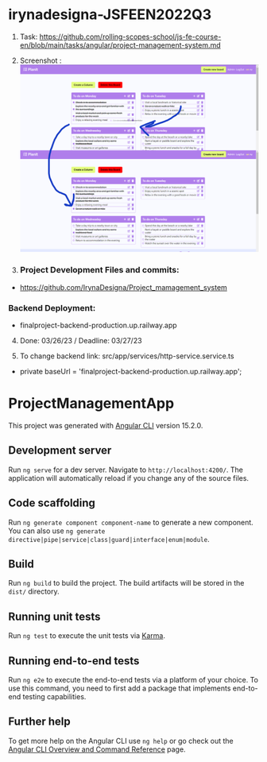 # irynadesigna-JSFEEN2022Q3

1. Task: https://github.com/rolling-scopes-school/js-fe-course-en/blob/main/tasks/angular/project-management-system.md
2. Screenshot : 
![](screenshots/drag-and-drop.png)

3. ### Project Development Files and commits: 
- https://github.com/IrynaDesigna/Project_mamagement_system

### Backend Deployment: 
- finalproject-backend-production.up.railway.app


4. Done: 03/26/23 / Deadline: 03/27/23

5. To change backend link: src/app/services/http-service.service.ts
  - private baseUrl = 'finalproject-backend-production.up.railway.app';










# ProjectManagementApp

This project was generated with [Angular CLI](https://github.com/angular/angular-cli) version 15.2.0.

## Development server

Run `ng serve` for a dev server. Navigate to `http://localhost:4200/`. The application will automatically reload if you change any of the source files.

## Code scaffolding

Run `ng generate component component-name` to generate a new component. You can also use `ng generate directive|pipe|service|class|guard|interface|enum|module`.

## Build

Run `ng build` to build the project. The build artifacts will be stored in the `dist/` directory.

## Running unit tests

Run `ng test` to execute the unit tests via [Karma](https://karma-runner.github.io).

## Running end-to-end tests

Run `ng e2e` to execute the end-to-end tests via a platform of your choice. To use this command, you need to first add a package that implements end-to-end testing capabilities.

## Further help

To get more help on the Angular CLI use `ng help` or go check out the [Angular CLI Overview and Command Reference](https://angular.io/cli) page.
